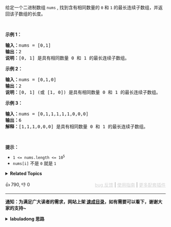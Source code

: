 <p>给定一个二进制数组 <code>nums</code> , 找到含有相同数量的 <code>0</code> 和 <code>1</code> 的最长连续子数组，并返回该子数组的长度。</p>

<p>&nbsp;</p>

<p><strong>示例 1：</strong></p>

<pre>
<strong>输入：</strong>nums = [0,1]
<strong>输出：</strong>2
<strong>说明：</strong>[0, 1] 是具有相同数量 0 和 1 的最长连续子数组。</pre>

<p><strong>示例 2：</strong></p>

<pre>
<strong>输入：</strong>nums = [0,1,0]
<strong>输出：</strong>2
<strong>说明：</strong>[0, 1] (或 [1, 0]) 是具有相同数量 0 和 1 的最长连续子数组。</pre>

<p><strong>示例 3：</strong></p>

<pre>
<b>输入：</b>nums = [0,1,1,1,1,1,0,0,0]
<b>输出：</b>6
<b>解释：</b>[1,1,1,0,0,0] 是具有相同数量 0 和 1 的最长连续子数组。</pre>

<p>&nbsp;</p>

<p><strong>提示：</strong></p>

<ul> 
 <li><code>1 &lt;= nums.length &lt;= 10<sup>5</sup></code></li> 
 <li><code>nums[i]</code> 不是 <code>0</code> 就是 <code>1</code></li> 
</ul>

<details><summary><strong>Related Topics</strong></summary>数组 | 哈希表 | 前缀和</details><br>

<div>👍 790, 👎 0<span style='float: right;'><span style='color: gray;'><a href='https://github.com/labuladong/fucking-algorithm/issues' target='_blank' style='color: lightgray;text-decoration: underline;'>bug 反馈</a> | <a href='https://labuladong.online/algo/fname.html?fname=jb插件简介' target='_blank' style='color: lightgray;text-decoration: underline;'>使用指南</a> | <a href='https://labuladong.online/algo/' target='_blank' style='color: lightgray;text-decoration: underline;'>更多配套插件</a></span></span></div>

<div id="labuladong"><hr>

**通知：为满足广大读者的需求，网站上架 [速成目录](https://labuladong.online/algo/intro/quick-learning-plan/)，如有需要可以看下，谢谢大家的支持~**

<details><summary><strong>labuladong 思路</strong></summary>


<div id="labuladong_solution_zh">

## 基本思路

首先，我们做一个等价，题目让你找 `0` 和 `1` 数量相同的最长子数组，**如果我们把 `0` 视作 `-1`，就把题目转变成了：寻找和为 0 的最长子数组**。

涉及到和为 `xxx` 的子数组，就是要考察 [前缀和技巧](https://labuladong.online/algo/data-structure/prefix-sum/) 和哈希表的结合使用了。

求和为 0 的最长子数组，相当于让你去 `preSum` 数组中找 `i, j`，使得 `preSum[i] - preSum[j] == 0`，其中 `i > j` 且 `i - j` 要尽可能大。

那么我们用一个哈希表 `valToIndex` 存储前缀和到索引的映射，给定任意 `preSum[i]`，我们都能通过 `valToIndex` 快速判断是否存在 `j`，使得 `preSum[i] - preSum[j] == 0`。

值得一提的是，我给的解法中 `preSum` 数组可以进一步简化成变量，这个优化可以留给你来做。

**详细题解**：
  - [【练习】前缀和技巧经典习题](https://labuladong.online/algo/problem-set/perfix-sum/)

</div>





<div id="solution">

## 解法代码



<div class="tab-panel"><div class="tab-nav">
<button data-tab-item="cpp" class="tab-nav-button btn " data-tab-group="default" onclick="switchTab(this)">cpp🤖</button>

<button data-tab-item="python" class="tab-nav-button btn " data-tab-group="default" onclick="switchTab(this)">python🤖</button>

<button data-tab-item="java" class="tab-nav-button btn active" data-tab-group="default" onclick="switchTab(this)">java🟢</button>

<button data-tab-item="go" class="tab-nav-button btn " data-tab-group="default" onclick="switchTab(this)">go🤖</button>

<button data-tab-item="javascript" class="tab-nav-button btn " data-tab-group="default" onclick="switchTab(this)">javascript🤖</button>
</div><div class="tab-content">
<div data-tab-item="cpp" class="tab-item " data-tab-group="default"><div class="highlight">

```cpp
// 注意：cpp 代码由 chatGPT🤖 根据我的 java 代码翻译。
// 本代码的正确性已通过力扣验证，如有疑问，可以对照 java 代码查看。

#include <vector>
#include <unordered_map>
using namespace std;

class Solution {
public:
    int findMaxLength(vector<int>& nums) {
        int n = nums.size();
        vector<int> preSum(n + 1, 0);
        // 计算 nums 的前缀和
        for (int i = 0; i < n; i++) {
            preSum[i + 1] = preSum[i] + (nums[i] == 0 ? -1 : 1);
        }
        // 前缀和到索引的映射，方便快速查找所需的前缀和
        unordered_map<int, int> valToIndex;
        int res = 0;
        for (int i = 0; i < preSum.size(); i++) {
            // 如果这个前缀和还没有对应的索引，说明这个前缀和第一次出现，记录下来
            if (valToIndex.find(preSum[i]) == valToIndex.end()) {
                valToIndex[preSum[i]] = i;
            } else {
                // 这个前缀和已经出现过了，则找到一个和为 0 的子数组
                res = max(res, i - valToIndex[preSum[i]]);
            }
            // 因为题目想找长度最大的子数组，所以前缀和索引应尽可能小
        }
        return res;
    }
};
```

</div></div>

<div data-tab-item="python" class="tab-item " data-tab-group="default"><div class="highlight">

```python
# 注意：python 代码由 chatGPT🤖 根据我的 java 代码翻译。
# 本代码的正确性已通过力扣验证，如有疑问，可以对照 java 代码查看。

class Solution:
    def findMaxLength(self, nums: List[int]) -> int:
        n = len(nums)
        preSum = [0] * (n + 1)
        # 计算 nums 的前缀和
        for i in range(n):
            preSum[i + 1] = preSum[i] + (-1 if nums[i] == 0 else 1)
        # 前缀和到索引的映射，方便快速查找所需的前缀和
        val_to_index = {}
        res = 0
        for i in range(len(preSum)):
            # 如果这个前缀和还没有对应的索引，说明这个前缀和第一次出现，记录下来
            if preSum[i] not in val_to_index:
                val_to_index[preSum[i]] = i
            else:
                # 这个前缀和已经出现过了，则找到一个和为 0 的子数组
                res = max(res, i - val_to_index[preSum[i]])
            # 因为题目想找长度最大的子数组，所以前缀和索引应尽可能小
        return res
```

</div></div>

<div data-tab-item="java" class="tab-item active" data-tab-group="default"><div class="highlight">

```java
class Solution {
    public int findMaxLength(int[] nums) {
        int n = nums.length;
        int[] preSum = new int[n + 1];
        preSum[0] = 0;
        // 计算 nums 的前缀和
        for (int i = 0; i < n; i++) {
            preSum[i + 1] = preSum[i] + (nums[i] == 0 ? -1 : 1);
        }
        // 前缀和到索引的映射，方便快速查找所需的前缀和
        HashMap<Integer, Integer> valToIndex = new HashMap<>();
        int res = 0;
        for (int i = 0; i < preSum.length; i++) {
            // 如果这个前缀和还没有对应的索引，说明这个前缀和第一次出现，记录下来
            if (!valToIndex.containsKey(preSum[i])) {
                valToIndex.put(preSum[i], i);
            } else {
                // 这个前缀和已经出现过了，则找到一个和为 0 的子数组
                res = Math.max(res, i - valToIndex.get(preSum[i]));
            }
            // 因为题目想找长度最大的子数组，所以前缀和索引应尽可能小
        }
        return res;
    }
}
```

</div></div>

<div data-tab-item="go" class="tab-item " data-tab-group="default"><div class="highlight">

```go
// 注意：go 代码由 chatGPT🤖 根据我的 java 代码翻译。
// 本代码的正确性已通过力扣验证，如有疑问，可以对照 java 代码查看。

func findMaxLength(nums []int) int {
    n := len(nums)
    preSum := make([]int, n+1)
    preSum[0] = 0
    // 计算 nums 的前缀和
    for i := 0; i < n; i++ {
        if nums[i] == 0 {
            preSum[i+1] = preSum[i] - 1
        } else {
            preSum[i+1] = preSum[i] + 1
        }
    }
    // 前缀和到索引的映射，方便快速查找所需的前缀和
    valToIndex := make(map[int]int)
    res := 0
    for i := 0; i < len(preSum); i++ {
        // 如果这个前缀和还没有对应的索引，说明这个前缀和第一次出现，记录下来
        if _, ok := valToIndex[preSum[i]]; !ok {
            valToIndex[preSum[i]] = i
        } else {
            // 这个前缀和已经出现过了，则找到一个和为 0 的子数组
            res = max(res, i - valToIndex[preSum[i]])
        }
        // 因为题目想找长度最大的子数组，所以前缀和索引应尽可能小
    }
    return res
}

func max(a, b int) int {
    if a > b {
        return a
    }
    return b
}
```

</div></div>

<div data-tab-item="javascript" class="tab-item " data-tab-group="default"><div class="highlight">

```javascript
// 注意：javascript 代码由 chatGPT🤖 根据我的 java 代码翻译。
// 本代码的正确性已通过力扣验证，如有疑问，可以对照 java 代码查看。

var findMaxLength = function(nums) {
    let n = nums.length;
    let preSum = new Array(n + 1).fill(0);
    // 计算 nums 的前缀和
    for (let i = 0; i < n; i++) {
        preSum[i + 1] = preSum[i] + (nums[i] === 0 ? -1 : 1);
    }
    // 前缀和到索引的映射，方便快速查找所需的前缀和
    let valToIndex = new Map();
    let res = 0;
    for (let i = 0; i < preSum.length; i++) {
        // 如果这个前缀和还没有对应的索引，说明这个前缀和第一次出现，记录下来
        if (!valToIndex.has(preSum[i])) {
            valToIndex.set(preSum[i], i);
        } else {
            // 这个前缀和已经出现过了，则找到一个和为 0 的子数组
            res = Math.max(res, i - valToIndex.get(preSum[i]));
        }
        // 因为题目想找长度最大的子数组，所以前缀和索引应尽可能小
    }
    return res;
};
```

</div></div>
</div></div>

<hr /><details open hint-container details><summary style="font-size: medium"><strong>🌟🌟 算法可视化 🌟🌟</strong></summary><div id="data_contiguous-array"  category="leetcode" ></div><div class="resizable aspect-ratio-container" style="height: 100%;">
<div id="iframe_contiguous-array"></div></div>
</details><hr /><br />

</div>
</details>
</div>

